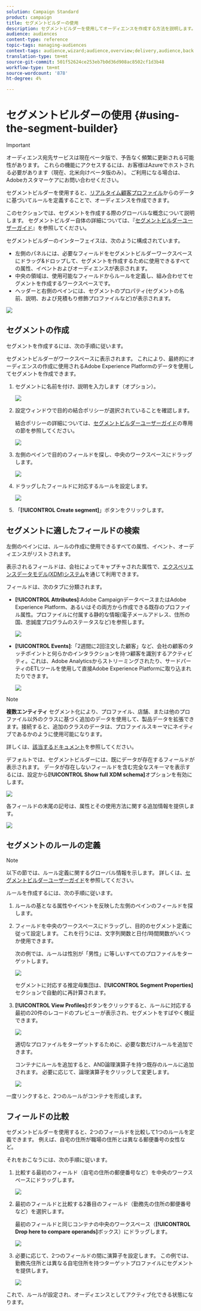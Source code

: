 ```yaml
---
solution: Campaign Standard
product: campaign
title: セグメントビルダーの使用
description: セグメントビルダーを使用してオーディエンスを作成する方法を説明します。
audience: audiences
content-type: reference
topic-tags: managing-audiences
context-tags: audience,wizard;audience,overview;delivery,audience,back
translation-type: tm+mt
source-git-commit: 501f52624ce253eb7b0d36d908ac8502cf1d3b48
workflow-type: tm+mt
source-wordcount: '878'
ht-degree: 4%

---
```



# セグメントビルダーの使用 {#using-the-segment-builder}

>[!IMPORTANT]
>
>オーディエンス宛先サービスは現在ベータ版で、予告なく頻繁に更新される可能性があります。 これらの機能にアクセスするには、お客様はAzureでホストされる必要があります（現在、北米向けベータ版のみ）。 ご利用になる場合は、Adobeカスタマーケアにお問い合わせください。

セグメントビルダーを使用すると、[リアルタイム顧客プロファイル](https://docs.adobe.com/content/help/ja-JP/experience-platform/profile/home.html)からのデータに基づいてルールを定義することで、オーディエンスを作成できます。

このセクションでは、セグメントを作成する際のグローバルな概念について説明します。 セグメントビルダー自体の詳細については、『[セグメントビルダーユーザーガイド](https://docs.adobe.com/content/help/en/experience-platform/segmentation/ui/overview.html)』を参照してください。

セグメントビルダーのインターフェイスは、次のように構成されています。

* 左側のパネルには、必要なフィールドをセグメントビルダーワークスペースにドラッグ&amp;ドロップして、セグメントを作成するために使用できるすべての属性、イベントおよびオーディエンスが表示されます。
* 中央の領域は、使用可能なフィールドからルールを定義し、組み合わせてセグメントを作成するワークスペースです。
* ヘッダーと右側のペインには、セグメントのプロパティ(セグメントの名前、説明、および見積もり修飾プロファイルなど)が表示されます。

![](assets/aep_audiences_interface.png)

## セグメントの作成

セグメントを作成するには、次の手順に従います。

セグメントビルダーがワークスペースに表示されます。 これにより、最終的にオーディエンスの作成に使用されるAdobe Experience Platformのデータを使用してセグメントを作成できます。

1. セグメントに名前を付け、説明を入力します（オプション）。

   ![](assets/aep_audiences_creation_edit_name.png)

1. 設定ウィンドウで目的の結合ポリシーが選択されていることを確認します。

   結合ポリシーの詳細については、[セグメントビルダーユーザーガイド](https://docs.adobe.com/content/help/en/experience-platform/segmentation/ui/overview.html)の専用の節を参照してください。

   ![](assets/aep_audiences_mergepolicy.png)

1. 左側のペインで目的のフィールドを探し、中央のワークスペースにドラッグします。

   ![](assets/aep_audiences_dragfield.png)

1. ドラッグしたフィールドに対応するルールを設定します。

   ![](assets/aep_audiences_configure_rules.png)

1. 「**[!UICONTROL Create segment]**」ボタンをクリックします。

## セグメントに適したフィールドの検索

左側のペインには、ルールの作成に使用できるすべての属性、イベント、オーディエンスがリストされます。

表示されるフィールドは、会社によってキャプチャされた属性で、[エクスペリエンスデータモデル(XDM)システム](https://docs.adobe.com/content/help/ja-JP/experience-platform/xdm/home.html)を通じて利用できます。

フィールドは、次のタブに分類されます。

* **[!UICONTROL Attributes]**:Adobe CampaignデータベースまたはAdobe Experience Platform、あるいはその両方から作成できる既存のプロファイル属性。プロファイルに付属する静的な情報(電子メールアドレス、住所の国、忠誠度プログラムのステータスなど)を参照します。

   ![](assets/aep_audiences_attributestab.png)

* **[!UICONTROL Events]**:「2週間に2回注文した顧客」など、会社の顧客のタッチポイントと何らかのインタラクションを持つ顧客を識別するアクティビティ。これは、Adobe Analyticsからストリーミングされたり、サードパーティのETLツールを使用して直接Adobe Experience Platformに取り込まれたりできます。

   ![](assets/aep_audiences_eventstab.png)

>[!NOTE]
>
>**複数エンティティ** セグメント化により、プロファイル、店舗、または他のプロファイル以外のクラスに基づく追加のデータを使用して、製品データを拡張できます。接続すると、追加のクラスのデータは、プロファイルスキーマにネイティブであるかのように使用可能になります。
>
>詳しくは、[該当するドキュメント](https://docs.adobe.com/content/help/en/experience-platform/segmentation/multi-entity-segmentation.html)を参照してください。

デフォルトでは、セグメントビルダーには、既にデータが存在するフィールドが表示されます。 データが存在しないフィールドを含む完全なスキーマを表示するには、設定から&#x200B;**[!UICONTROL Show full XDM schema]**&#x200B;オプションを有効にします。

![](assets/aep_audiences_populatedfields.png)

各フィールドの末尾の記号は、属性とその使用方法に関する追加情報を提供します。

![](assets/aep_audiences_isymbol.png)

## セグメントのルールの定義

>[!NOTE]
>
>以下の節では、ルール定義に関するグローバル情報を示します。 詳しくは、[セグメントビルダーユーザーガイド](https://docs.adobe.com/content/help/en/experience-platform/segmentation/ui/overview.html)を参照してください。

ルールを作成するには、次の手順に従います。

1. ルールの基となる属性やイベントを反映した左側のペインのフィールドを探します。

1. フィールドを中央のワークスペースにドラッグし、目的のセグメント定義に従って設定します。 これを行うには、文字列関数と日付/時間関数がいくつか使用できます。

   次の例では、ルールは性別が「男性」に等しいすべてのプロファイルをターゲットします。

   ![](assets/aep_audiences_malegender.png)

   セグメントに対応する推定母集団は、**[!UICONTROL Segment Properties]**&#x200B;セクションで自動的に再計算されます。

1. **[!UICONTROL View Profiles]**&#x200B;ボタンをクリックすると、ルールに対応する最初の20件のレコードのプレビューが表示され、セグメントをすばやく検証できます。

   ![](assets/aep_audiences_samplepreview.png)

   適切なプロファイルをターゲットするために、必要な数だけルールを追加できます。

   コンテナにルールを追加すると、AND論理演算子を持つ既存のルールに追加されます。 必要に応じて、論理演算子をクリックして変更します。

   ![](assets/aep_audiences_andoperator.png)

一度リンクすると、2つのルールがコンテナを形成します。

## フィールドの比較

セグメントビルダーを使用すると、2つのフィールドを比較して1つのルールを定義できます。 例えば、自宅の住所が職場の住所とは異なる郵便番号の女性など。

それをおこなうには、次の手順に従います。

1. 比較する最初のフィールド（自宅の住所の郵便番号など）を中央のワークスペースにドラッグします。

   ![](assets/aep_audiences_comparing_1.png)

1. 最初のフィールドと比較する2番目のフィールド（勤務先の住所の郵便番号など）を選択します。

   最初のフィールドと同じコンテナの中央のワークスペース（**[!UICONTROL Drop here to compare operands]**&#x200B;ボックス）にドラッグします。

   ![](assets/aep_audiences_comparing_2.png)

1. 必要に応じて、2つのフィールドの間に演算子を設定します。 この例では、勤務先住所とは異なる自宅住所を持つターゲットプロファイルにセグメントを提供します。

   ![](assets/aep_audiences_comparing_3.png)

これで、ルールが設定され、オーディエンスとしてアクティブ化できる状態になります。
